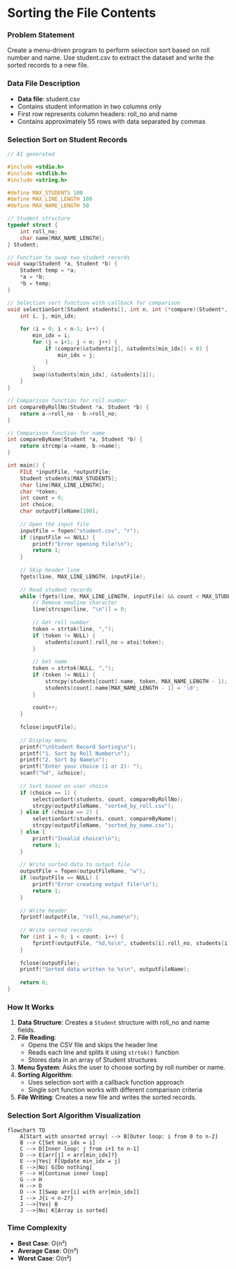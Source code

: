 # Sorting the File Contents

### Problem Statement

Create a menu-driven program to perform selection sort based on roll number and name. Use student.csv to extract the dataset and write the sorted records to a new file.

### Data File Description

- **Data file**: student.csv
- Contains student information in two columns only
- First row represents column headers: roll_no and name
- Contains approximately 55 rows with data separated by commas

### Selection Sort on Student Records

```c
// AI generated

#include <stdio.h>
#include <stdlib.h>
#include <string.h>

#define MAX_STUDENTS 100
#define MAX_LINE_LENGTH 100
#define MAX_NAME_LENGTH 50

// Student structure
typedef struct {
    int roll_no;
    char name[MAX_NAME_LENGTH];
} Student;

// Function to swap two student records
void swap(Student *a, Student *b) {
    Student temp = *a;
    *a = *b;
    *b = temp;
}

// Selection sort function with callback for comparison
void selectionSort(Student students[], int n, int (*compare)(Student*, Student*)) {
    int i, j, min_idx;
    
    for (i = 0; i < n-1; i++) {
        min_idx = i;
        for (j = i+1; j < n; j++) {
            if (compare(&students[j], &students[min_idx]) < 0) {
                min_idx = j;
            }
        }
        swap(&students[min_idx], &students[i]);
    }
}

// Comparison function for roll number
int compareByRollNo(Student *a, Student *b) {
    return a->roll_no - b->roll_no;
}

// Comparison function for name
int compareByName(Student *a, Student *b) {
    return strcmp(a->name, b->name);
}

int main() {
    FILE *inputFile, *outputFile;
    Student students[MAX_STUDENTS];
    char line[MAX_LINE_LENGTH];
    char *token;
    int count = 0;
    int choice;
    char outputFileName[100];
    
    // Open the input file
    inputFile = fopen("student.csv", "r");
    if (inputFile == NULL) {
        printf("Error opening file!\n");
        return 1;
    }
    
    // Skip header line
    fgets(line, MAX_LINE_LENGTH, inputFile);
    
    // Read student records
    while (fgets(line, MAX_LINE_LENGTH, inputFile) && count < MAX_STUDENTS) {
        // Remove newline character
        line[strcspn(line, "\n")] = 0;
        
        // Get roll number
        token = strtok(line, ",");
        if (token != NULL) {
            students[count].roll_no = atoi(token);
        }
        
        // Get name
        token = strtok(NULL, ",");
        if (token != NULL) {
            strncpy(students[count].name, token, MAX_NAME_LENGTH - 1);
            students[count].name[MAX_NAME_LENGTH - 1] = '\0';
        }
        
        count++;
    }
    
    fclose(inputFile);
    
    // Display menu
    printf("\nStudent Record Sorting\n");
    printf("1. Sort by Roll Number\n");
    printf("2. Sort by Name\n");
    printf("Enter your choice (1 or 2): ");
    scanf("%d", &choice);
    
    // Sort based on user choice
    if (choice == 1) {
        selectionSort(students, count, compareByRollNo);
        strcpy(outputFileName, "sorted_by_roll.csv");
    } else if (choice == 2) {
        selectionSort(students, count, compareByName);
        strcpy(outputFileName, "sorted_by_name.csv");
    } else {
        printf("Invalid choice!\n");
        return 1;
    }
    
    // Write sorted data to output file
    outputFile = fopen(outputFileName, "w");
    if (outputFile == NULL) {
        printf("Error creating output file!\n");
        return 1;
    }
    
    // Write header
    fprintf(outputFile, "roll_no,name\n");
    
    // Write sorted records
    for (int i = 0; i < count; i++) {
        fprintf(outputFile, "%d,%s\n", students[i].roll_no, students[i].name);
    }
    
    fclose(outputFile);
    printf("Sorted data written to %s\n", outputFileName);
    
    return 0;
}
```

### How It Works

1. **Data Structure**: Creates a `Student` structure with roll_no and name fields.
2. **File Reading**: 
   - Opens the CSV file and skips the header line
   - Reads each line and splits it using `strtok()` function
   - Stores data in an array of Student structures
3. **Menu System**: Asks the user to choose sorting by roll number or name.
4. **Sorting Algorithm**:
   - Uses selection sort with a callback function approach
   - Single sort function works with different comparison criteria
5. **File Writing**: Creates a new file and writes the sorted records.

### Selection Sort Algorithm Visualization

```mermaid
flowchart TD
    A[Start with unsorted array] --> B[Outer loop: i from 0 to n-2]
    B --> C[Set min_idx = i]
    C --> D[Inner loop: j from i+1 to n-1]
    D --> E{arr[j] < arr[min_idx]?}
    E -->|Yes| F[Update min_idx = j]
    E -->|No| G[Do nothing]
    F --> H[Continue inner loop]
    G --> H
    H --> D
    D --> I[Swap arr[i] with arr[min_idx]]
    I --> J{i < n-2?}
    J -->|Yes| B
    J -->|No| K[Array is sorted]
```


### Time Complexity

- **Best Case**: O(n²)
- **Average Case**: O(n²)
- **Worst Case**: O(n²)
